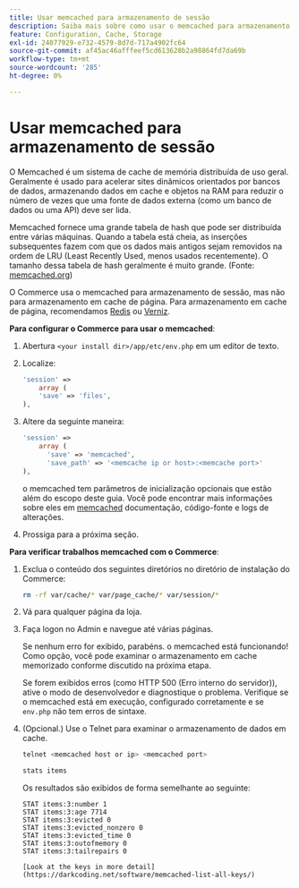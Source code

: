 ```yaml
---
title: Usar memcached para armazenamento de sessão
description: Saiba mais sobre como usar o memcached para armazenamento de sessão do Commerce.
feature: Configuration, Cache, Storage
exl-id: 24077929-e732-4579-8d7d-717a4902fc64
source-git-commit: af45ac46afffeef5cd613628b2a98864fd7da69b
workflow-type: tm+mt
source-wordcount: '285'
ht-degree: 0%

---
```


# Usar memcached para armazenamento de sessão

O Memcached é um sistema de cache de memória distribuída de uso geral. Geralmente é usado para acelerar sites dinâmicos orientados por bancos de dados, armazenando dados em cache e objetos na RAM para reduzir o número de vezes que uma fonte de dados externa (como um banco de dados ou uma API) deve ser lida.

Memcached fornece uma grande tabela de hash que pode ser distribuída entre várias máquinas. Quando a tabela está cheia, as inserções subsequentes fazem com que os dados mais antigos sejam removidos na ordem de LRU (Least Recently Used, menos usados recentemente). O tamanho dessa tabela de hash geralmente é muito grande. (Fonte: [memcached.org](https://www.memcached.org/))

O Commerce usa o memcached para armazenamento de sessão, mas não para armazenamento em cache de página. Para armazenamento em cache de página, recomendamos [Redis](../cache/redis-pg-cache.md) ou [Verniz](../cache/config-varnish.md).

**Para configurar o Commerce para usar o memcached**:

1. Abertura `<your install dir>/app/etc/env.php` em um editor de texto.
1. Localize:

   ```php
   'session' =>
       array (
       'save' => 'files',
   ),
   ```

1. Altere da seguinte maneira:

   ```php
   'session' =>
       array (
         'save' => 'memcached',
         'save_path' => '<memcache ip or host>:<memcache port>'
   ),
   ```

   o memcached tem parâmetros de inicialização opcionais que estão além do escopo deste guia. Você pode encontrar mais informações sobre eles em [memcached](https://www.php.net/manual/en/memcached.sessions.php) documentação, código-fonte e logs de alterações.

1. Prossiga para a próxima seção.

**Para verificar trabalhos memcached com o Commerce**:

1. Exclua o conteúdo dos seguintes diretórios no diretório de instalação do Commerce:

   ```bash
   rm -rf var/cache/* var/page_cache/* var/session/*
   ```

1. Vá para qualquer página da loja.

1. Faça logon no Admin e navegue até várias páginas.

   Se nenhum erro for exibido, parabéns. o memcached está funcionando! Como opção, você pode examinar o armazenamento em cache memorizado conforme discutido na próxima etapa.

   Se forem exibidos erros (como HTTP 500 (Erro interno do servidor)), ative o modo de desenvolvedor e diagnostique o problema. Verifique se o memcached está em execução, configurado corretamente e se `env.php` não tem erros de sintaxe.

1. (Opcional.) Use o Telnet para examinar o armazenamento de dados em cache.

   ```bash
   telnet <memcached host or ip> <memcached port>
   ```

   ```bash
   stats items
   ```

   Os resultados são exibidos de forma semelhante ao seguinte:

   ```terminal
   STAT items:3:number 1
   STAT items:3:age 7714
   STAT items:3:evicted 0
   STAT items:3:evicted_nonzero 0
   STAT items:3:evicted_time 0
   STAT items:3:outofmemory 0
   STAT items:3:tailrepairs 0
   
   [Look at the keys in more detail](https://darkcoding.net/software/memcached-list-all-keys/)
   ```
